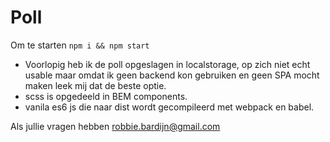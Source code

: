 # Poll

Om te starten `npm i && npm start`

* Voorlopig heb ik de poll opgeslagen in localstorage, op zich niet echt usable maar omdat ik geen backend kon gebruiken en geen SPA mocht maken leek mij dat de beste optie.
* scss is opgedeeld in BEM components.
* vanila es6 js die naar dist wordt gecompileerd met webpack en babel.


Als jullie vragen hebben robbie.bardijn@gmail.com
